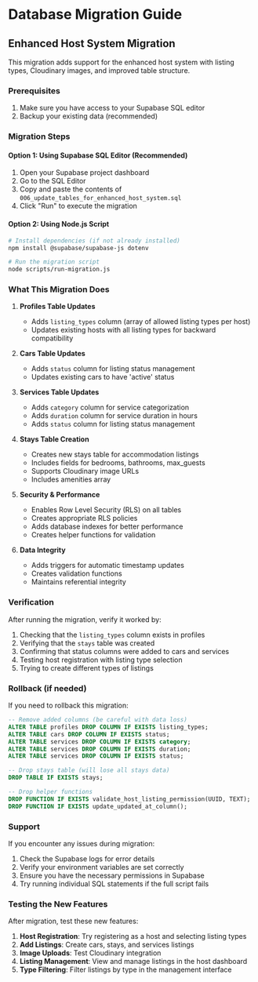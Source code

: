 # Database Migration Guide

## Enhanced Host System Migration

This migration adds support for the enhanced host system with listing types, Cloudinary images, and improved table structure.

### Prerequisites

1. Make sure you have access to your Supabase SQL editor
2. Backup your existing data (recommended)

### Migration Steps

#### Option 1: Using Supabase SQL Editor (Recommended)

1. Open your Supabase project dashboard
2. Go to the SQL Editor
3. Copy and paste the contents of `006_update_tables_for_enhanced_host_system.sql`
4. Click "Run" to execute the migration

#### Option 2: Using Node.js Script

```bash
# Install dependencies (if not already installed)
npm install @supabase/supabase-js dotenv

# Run the migration script
node scripts/run-migration.js
```

### What This Migration Does

1. **Profiles Table Updates**
   - Adds `listing_types` column (array of allowed listing types per host)
   - Updates existing hosts with all listing types for backward compatibility

2. **Cars Table Updates**
   - Adds `status` column for listing status management
   - Updates existing cars to have 'active' status

3. **Services Table Updates**
   - Adds `category` column for service categorization
   - Adds `duration` column for service duration in hours
   - Adds `status` column for listing status management

4. **Stays Table Creation**
   - Creates new stays table for accommodation listings
   - Includes fields for bedrooms, bathrooms, max_guests
   - Supports Cloudinary image URLs
   - Includes amenities array

5. **Security & Performance**
   - Enables Row Level Security (RLS) on all tables
   - Creates appropriate RLS policies
   - Adds database indexes for better performance
   - Creates helper functions for validation

6. **Data Integrity**
   - Adds triggers for automatic timestamp updates
   - Creates validation functions
   - Maintains referential integrity

### Verification

After running the migration, verify it worked by:

1. Checking that the `listing_types` column exists in profiles
2. Verifying that the `stays` table was created
3. Confirming that status columns were added to cars and services
4. Testing host registration with listing type selection
5. Trying to create different types of listings

### Rollback (if needed)

If you need to rollback this migration:

```sql
-- Remove added columns (be careful with data loss)
ALTER TABLE profiles DROP COLUMN IF EXISTS listing_types;
ALTER TABLE cars DROP COLUMN IF EXISTS status;
ALTER TABLE services DROP COLUMN IF EXISTS category;
ALTER TABLE services DROP COLUMN IF EXISTS duration;
ALTER TABLE services DROP COLUMN IF EXISTS status;

-- Drop stays table (will lose all stays data)
DROP TABLE IF EXISTS stays;

-- Drop helper functions
DROP FUNCTION IF EXISTS validate_host_listing_permission(UUID, TEXT);
DROP FUNCTION IF EXISTS update_updated_at_column();
```

### Support

If you encounter any issues during migration:

1. Check the Supabase logs for error details
2. Verify your environment variables are set correctly
3. Ensure you have the necessary permissions in Supabase
4. Try running individual SQL statements if the full script fails

### Testing the New Features

After migration, test these new features:

1. **Host Registration**: Try registering as a host and selecting listing types
2. **Add Listings**: Create cars, stays, and services listings
3. **Image Uploads**: Test Cloudinary integration
4. **Listing Management**: View and manage listings in the host dashboard
5. **Type Filtering**: Filter listings by type in the management interface
